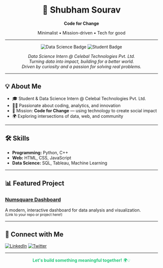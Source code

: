 <!-- Profile README for ShubhamS168 -->

<h1 align="center">🌱 Shubham Sourav</h1>
<p align="center"><b>Code for Change</b></p>
<p align="center">Minimalist • Mission-driven • Tech for good</p>

---

<!-- Mission Block -->
<p align="center">
  <img src="https://img.shields.io/badge/-Data%20Science-21c87a?style=flat-square&logo=python&logoColor=white" alt="Data Science Badge"/>
  <img src="https://img.shields.io/badge/-Student-21c87a?style=flat-square&logo=academia&logoColor=white" alt="Student Badge"/>
<!--   <img src="https://img.shields.io/badge/-Open%20Source-21c87a?style=flat-square&logo=github&logoColor=white" alt="Open Source Badge"/> -->
</p>

<p align="center">
  <em>
    Data Science Intern @ Celebal Technologies Pvt. Ltd.<br>
    Turning data into impact, building for a better world.<br>
    Driven by curiosity and a passion for solving real problems.
  </em>
</p>

---

## 💡 About Me

- 🎓 Student & Data Science Intern @ Celebal Technologies Pvt. Ltd.
- 🧑‍💻 Passionate about coding, analytics, and innovation
- 🚀 Mission: <b>Code for Change</b> — using technology to create social impact
- 🌍 Exploring intersections of data, web, and community

---

## 🛠️ Skills

- <b>Programming:</b> Python, C++
- <b>Web:</b> HTML, CSS, JavaScript
- <b>Data Science:</b> SQL, Tableau, Machine Learning

---

## 📊 Featured Project

### [Numsquare Dashboard](#)
A modern, interactive dashboard for data analysis and visualization.  
<sub>(Link to your repo or project here!)</sub>

---

## 🤝 Connect with Me

[![LinkedIn](https://img.shields.io/badge/LinkedIn-21c87a?style=flat-square&logo=linkedin&logoColor=white)](https://www.linkedin.com/in/shubham-sourav-460493264)
[![Twitter](https://img.shields.io/badge/Twitter-21c87a?style=flat-square&logo=twitter&logoColor=white)](https://twitter.com/CodeKaroShubham)

---

<p align="center" style="color:#21c87a;">
  <b>Let's build something meaningful together!</b> 🌍💡
</p>
